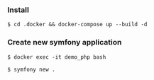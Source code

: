 ### Install 
``$ cd .docker && docker-compose up --build -d ``

### Create new symfony application
``$ docker exec -it demo_php bash``

``$ symfony new .``


